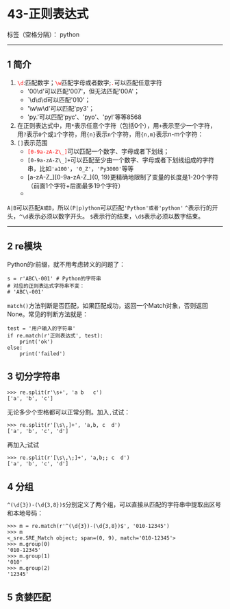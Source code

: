 ﻿# 43-正则表达式

标签（空格分隔）： python

---
## 1 简介
 1. <font color=red>`\d`</font>:匹配数字；<font color=red>`\w`</font>匹配字母或者数字;<font color=red>`.`</font>可以匹配任意字符
     - '00\d'可以匹配'007'，但无法匹配'00A'；
     - `\d\d\d可以匹配'010'；
     - '\w\w\d'可以匹配'py3'；
     - 'py.'可以匹配'pyc'、'pyo'、'py!'等等8568
 2. 在正则表达式中，用`*`表示任意个字符（包括0个），用`+`表示至少一个字符，用`?`表示`0`个或`1`个字符，用`{n}`表示`n`个字符，用`{n,m}`表示n-m个字符：
 3. `[]`表示范围
     - <font color=red>`[0-9a-zA-Z\_]`</font>可以匹配一个数字、字母或者下划线；
     - `[0-9a-zA-Z\_]+`可以匹配至少由一个数字、字母或者下划线组成的字符串，比如`'a100'`，`'0_Z'`，`'Py3000'`等等
     - [a-zA-Z\_][0-9a-zA-Z\_]{0, 19}更精确地限制了变量的长度是1-20个字符（前面1个字符+后面最多19个字符）
     - 
`A|B`可以匹配`A或B`，所以`(P|p)ython`可以匹配`'Python'或者'python'`
`^`表示行的开头，`^\d`表示必须以数字开头。
`$`表示行的结束，`\d$`表示必须以数字结束。

----------

## 2 re模块
Python的r前缀，就不用考虑转义的问题了：

    s = r'ABC\-001' # Python的字符串
    # 对应的正则表达式字符串不变：
    # 'ABC\-001'
`match()`方法判断是否匹配，如果匹配成功，返回一个Match对象，否则返回None。常见的判断方法就是：

    test = '用户输入的字符串'
    if re.match(r'正则表达式', test):
        print('ok')
    else:
        print('failed')

## 3 切分字符串

    >>> re.split(r'\s+', 'a b   c')
    ['a', 'b', 'c']
无论多少个空格都可以正常分割。加入`,`试试：

    >>> re.split(r'[\s\,]+', 'a,b, c  d')
    ['a', 'b', 'c', 'd']
再加入;试试

    >>> re.split(r'[\s\,\;]+', 'a,b;; c  d')
    ['a', 'b', 'c', 'd']

## 4 分组
`^(\d{3})-(\d{3,8})$`分别定义了两个组，可以直接从匹配的字符串中提取出区号和本地号码：

    >>> m = re.match(r'^(\d{3})-(\d{3,8})$', '010-12345')
    >>> m
    <_sre.SRE_Match object; span=(0, 9), match='010-12345'>
    >>> m.group(0)
    '010-12345'
    >>> m.group(1)
    '010'
    >>> m.group(2)
    '12345'
## 5 贪婪匹配